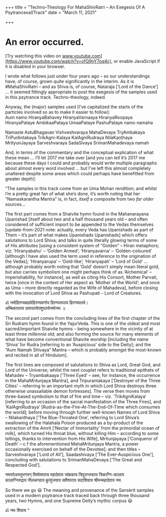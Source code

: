 +++
title = "Techno-Theology For MahaShivRatri – An Exegesis Of A Psytrancexa0Track"
date = "March 11, 2021"

+++


# An error occurred.

[Try watching this video on
www.youtube.com](https://www.youtube.com/watch?v=ofQ9nY7oq4c), or enable
JavaScript if it is disabled in your browser.

I wrote what follows just under four years ago – so our understandings
have, of course, grown quite significantly in the interim. As it is
#MahaShivRatri – and as Shiva is, of course, Nataraja \[‘Lord of the
Dance’\] … it seemed fittingly appropriate to post the exegesis of the
samples used in this psytrance track. Techno-theology, indeed.  
  
Anyway, the (major) samples used \[I’ve capitalized the starts of the
particles involved so as to make it easier to follow\]:  
Aum namo HiranyaBahavey HiranyaVarnaaya HiranyaRoopaya HiranyaPataye
AmbikaaPataya UmaaPataye PashuPataye namo namaha  
  
Namaste AstuBhagavan Vishveshvaraya MahaDevaya TryAmbakaya
TriPurAntakaya TrikAgni-Kalaya KalAgniRudraya NilaKaṇṭhaya MrityunJayaya
Sarveshvaraya SadaSivaya SrimanMahadevaya namah  
  
And, in terms of the commentary and the conceptual explication of what
these mean … I’ll let 2017 me take over \[and you can *tell* it’s 2017
me because these days I could and probably would write multiple
paragraphs about almost every word involved … but I’ve left this almost
completely unaltered despite some areas which could perhaps have
benefitted from greater depth\]:  
  
“The samples in this track come from an Uma Mohan rendition; and whilst
I’m a pretty great fan of what she’s done, it’s worth noting that her
“Namaskarantha Mantra” is, in fact, *itself* a composite from two *far
older* sources…  
  
The first part comes from a Shaivite hymn found in the Mahanarayana
Upanishad \[itself about two and a half thousand years old – and often
considered of sufficient import to be appended to the Vedas themselves
\[update-from-2021 note: actually, every Veda has Upanishads as part of
Them – it’s part of what makes Upanishads Upanishads\] which offers
salutations to Lord Shiva; and talks in quite literally glowing terms of
some of His attributes \[using a consistent system of “Golden” – Hiran
metaphors; viz: ‘Hiranyabahu’ – ‘Golden Armed’; ‘Hiranyavarna’ –
‘Golden-coloured’ \[although I have also used the term used in reference
to the origination of the Vedas\]; ‘Hiranyarupa’ – ‘Gold-like’;
‘Hiranyapati’ – ‘Lord of Gold’ … although probably worth noting that
‘Gold’ doesn’t simply mean literal gold, but also carries symbolism one
might perhaps think of as ‘Alchemical’ – imperishability, for
instance\], as well as citing His Consort, Mother Parvati, twice \[once
in the context of Her aspect as ‘Mother of the World’; and once as Uma –
more directly regarded as the Wife of Mahadeva\], before closing with
the invocation of Lord Shiva as Pashupati – Lord of Creatures.  
  
ॐ नमोहिरण्यबाहवेहिरण्यवर्णाय हिरण्यरूपाय हिरण्यपतये।  
अम्बिकापतय उमापतयेपशुपतयेनमोनमः ॥  
  
The second part comes from the concluding lines of the first chapter of
the Sri Rudram hymn found in the YajurVeda. This is one of the oldest
and most sacred/important Shaivite hymns – being somewhere in the
vicinity of at least three *millennia* old; and also forming the source
for many elements of what have become conventional Shaivite worship
\[including the name ‘Shiva’ for Rudra \[referring to an ‘Auspicious’
side to the Deity\]; and the “Aum Namah Shivaya” Mantra – which is
probably amongst the most-known and recited in all of Hinduism\].  
  
The first lines are composed of salutations to Shiva as Lord, Great God,
and Lord of the Universe; whilst the next couplet refers to traditional
epithets of Mahadev – Tryambakaaya \[‘Three Eyed’ – see, for instance,
the occurrence in the MahaMritunjaya Mantra\], and Tripurantakaya
\[‘Destroyer of the Three Cities’ – referring to an important myth in
which Lord Shiva destroys three otherwise unassailable demon
fortresses\]. The verse then moves from three-based symbolism to that of
fire and time – viz. ‘TrikAgniKalaya’ \[referring to an occasion of the
sacral manifestation of the Three Fires\], and ‘KalAgniRudraya’
\[Rudra-as-the-Fire-At-The-End-Of-Time which consumes the world\];
before moving through further well-known Names of Lord Shiva –
Nilakanthaya \[‘The Blue-Throated One’, referring to Lord Shiva’s
swallowing of the Halahala Poison produced as a by-product of the
extraction of the Amrit \[‘Nectar of Immortality’ from the primordial
ocean of milk\], which turned His throat blue, without killing Him –
according to some tellings, thanks to intervention from His Wife\],
Mritunjayaya \[‘Conqueror of Death’ – c.f the aforementioned
MahaMritunjaya Mantra, a power occasionally exercised on behalf of the
Devotee\]; and then titles – Sarveshvaraya \[‘Lord of All’\],
Saadashivaya \[‘The Ever-Auspicious One’\], concluding with salutations
to SrimanMahaDevaya \[‘The Great and Respected God’\].  
  
नमस्तेअस्तुभगवन् विश्वेश्वराय महादेवाय त्र्यंबकाय त्रिपुरान्तकाय
त्रिकाग्नि-कालाय  
कालाग्निरुद्राय नीलकण्ठाय म्रुत्युंजयाय सर्वेश्वराय सदाशिवाय
श्रीमन्महादेवाय नमः  
  
So there we go 😃 The meaning and provenance of the Sanskrit samples used
in a modern psytrance track traced back through three thousand years,
two Hymns, and one Supreme Deity’s mythic corpus 😃  
  
ॐ नमः शिवाय “
